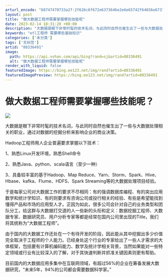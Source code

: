 ```yaml
---
arturl_encode: "68747470733a2f:2f626c6f672e6373646e2e6e65742f64656e67373037323733:2f61727469636c652f64657461696c732f3830333336343931"
layout: post
title: "做大数据工程师需要掌握哪些技能呢"
date: 2023-02-14 18:31:20 +08:00
description: "大数据是眼下非常时髦的技术名词，与此同时自然也催生出了一些与大数据处理相关的职业，通过对数据的挖掘分"
keywords: "etl工程师 需要哪些基础知识"
categories: ['未分类']
tags: ['无标签']
artid: "80336491"
image:
  path: https://api.vvhan.com/api/bing?rand=sj&artid=80336491
  alt: "做大数据工程师需要掌握哪些技能呢"
render_with_liquid: false
featuredImage: https://bing.ee123.net/img/rand?artid=80336491
featuredImagePreview: https://bing.ee123.net/img/rand?artid=80336491
---
```


# 做大数据工程师需要掌握哪些技能呢？

![](https://i-blog.csdnimg.cn/blog_migrate/12a9846c5e279b81cd650e536fbc9c57.png)

大数据是眼下非常时髦的技术名词，与此同时自然也催生出了一些与大数据处理相关的职业，通过对数据的挖掘分析来影响企业的商业决策。

Hadoop工程师用人企业普遍要求掌握以下技术：

1、熟悉Linux开发环境，熟悉Shell命令

2、熟悉Java、python、scala语言（至少一种）

3、具备较丰富的基于Hadoop、Map Reduce、Yarn、Storm、Spark、Hive、Hbase、kafka、Flume、HDFS、Spark Streaming等的大数据处理项目经验。

于是每家公司对大数据工作的要求不尽相同：有的强调数据库编程、有的突出应用数学和统计学知识、有的则要求有咨询公司或投行相关的经验、有些是希望能找到懂得产品和市场的应用型人才。正因为如此，很多公司会针对自己的业务类型和团队分工，给这群与大数据打交道的人一些新的头衔和定义：数据挖掘工程师、大数据专家、数据研究员、用户分析专家等都是经常在国内公司里出现的Title，我们将其统称为“大数据工程师”。

由于国内的大数据工作还处在一个有待开发的阶段，因此能从其中挖掘出多少价值完全取决于工程师的个人能力。已经身处这个行业的专家给出了一些人才需求的大体框架，包括要有计算机编码能力、数学及统计学相关背景，当然如果能对一些特定领域或行业有比较深入的了解，对于其快速判断并抓准关键因素则更有帮助。

目前国内的大数据应用多集中在互联网领域，有超过56%的企业在筹备发展大数据研究，“未来5年，94%的公司都会需要数据科学家。”